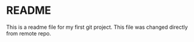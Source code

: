 # README #
This is a readme file for my first git project.
This file was changed directly from remote repo.
